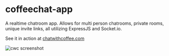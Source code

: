 # coffeechat-app

A realtime chatroom app. Allows for multi person chatrooms, private rooms, unique invite links, all utilizing ExpressJS and Socket.io.

See it in action at [chatwithcoffee.com](chatwithcoffee.com)

![cwc screenshot](https://i.imgur.com/kGcEAgK.png)
